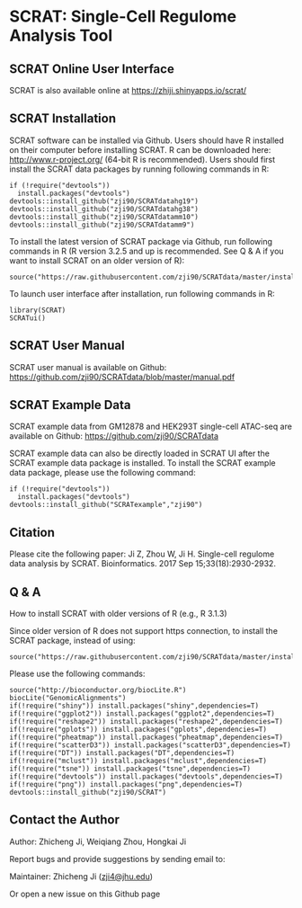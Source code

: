 SCRAT: Single-Cell Regulome Analysis Tool
====

## SCRAT Online User Interface

SCRAT is also available online at https://zhiji.shinyapps.io/scrat/

## SCRAT Installation

SCRAT software can be installed via Github.
Users should have R installed on their computer before installing SCRAT. R can be downloaded here: http://www.r-project.org/  (64-bit R is recommended).
Users should first install the SCRAT data packages by running following commands in R:
```{r }
if (!require("devtools"))
  install.packages("devtools")
devtools::install_github("zji90/SCRATdatahg19")
devtools::install_github("zji90/SCRATdatahg38")
devtools::install_github("zji90/SCRATdatamm10")
devtools::install_github("zji90/SCRATdatamm9")
```

To install the latest version of SCRAT package via Github, run following commands in R (R version 3.2.5 and up is recommended. See Q & A if you want to install SCRAT on an older version of R):
```{r }
source("https://raw.githubusercontent.com/zji90/SCRATdata/master/installcode.R")
```
To launch user interface after installation, run following commands in R:
```{r }
library(SCRAT)
SCRATui()
```

## SCRAT User Manual

SCRAT user manual is available on Github: https://github.com/zji90/SCRATdata/blob/master/manual.pdf

## SCRAT Example Data

SCRAT example data from GM12878 and HEK293T single-cell ATAC-seq are available on Github: https://github.com/zji90/SCRATdata

SCRAT example data can also be directly loaded in SCRAT UI after the SCRAT example data package is installed. To install the SCRAT example data package, please use the following command:
```{r }
if (!require("devtools"))
  install.packages("devtools")
devtools::install_github("SCRATexample","zji90")
```

## Citation
Please cite the following paper: 
Ji Z, Zhou W, Ji H. Single-cell regulome data analysis by SCRAT. Bioinformatics. 2017 Sep 15;33(18):2930-2932.

## Q & A

How to install SCRAT with older versions of R (e.g., R 3.1.3)

Since older version of R does not support https connection, to install the SCRAT package, instead of using:
```{r }
source("https://raw.githubusercontent.com/zji90/SCRATdata/master/installcode.R")
```

Please use the following commands:
```{r }
source("http://bioconductor.org/biocLite.R")
biocLite("GenomicAlignments")
if(!require("shiny")) install.packages("shiny",dependencies=T)
if(!require("ggplot2")) install.packages("ggplot2",dependencies=T)
if(!require("reshape2")) install.packages("reshape2",dependencies=T)
if(!require("gplots")) install.packages("gplots",dependencies=T)
if(!require("pheatmap")) install.packages("pheatmap",dependencies=T)
if(!require("scatterD3")) install.packages("scatterD3",dependencies=T)
if(!require("DT")) install.packages("DT",dependencies=T)
if(!require("mclust")) install.packages("mclust",dependencies=T)
if(!require("tsne")) install.packages("tsne",dependencies=T)
if(!require("devtools")) install.packages("devtools",dependencies=T)
if(!require("png")) install.packages("png",dependencies=T)
devtools::install_github("zji90/SCRAT")
```

## Contact the Author
Author: Zhicheng Ji, Weiqiang Zhou, Hongkai Ji

Report bugs and provide suggestions by sending email to:

Maintainer: Zhicheng Ji (zji4@jhu.edu)

Or open a new issue on this Github page
